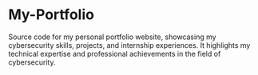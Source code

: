 # My-Portfolio
Source code for my personal portfolio website, showcasing my cybersecurity skills, projects, and internship experiences. It highlights my technical expertise and professional achievements in the field of cybersecurity.
